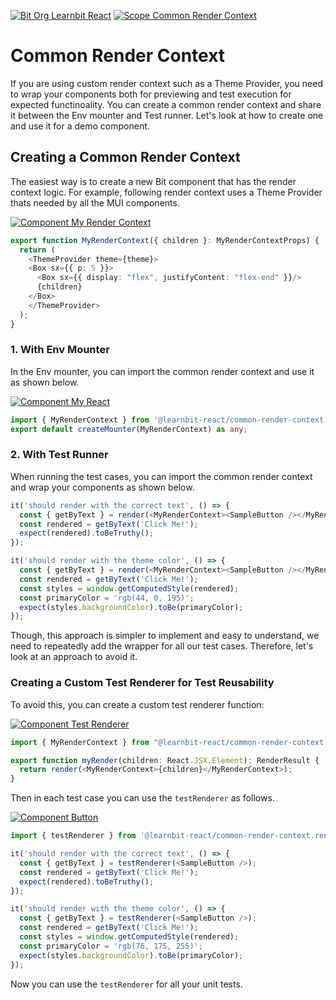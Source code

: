 [![Bit Org Learnbit React](https://img.shields.io/badge/Bit-@learnbit--react-2C00C3)](https://bit.cloud/learnbit-react)
[![Scope Common Render Context](https://img.shields.io/badge/Scope-Common_Render_Context_(4)-820596)](https://bit.cloud/learnbit-react/common-render-context)

# Common Render Context
If you are using custom render context such as a Theme Provider, you need to wrap your components both for previewing and test execution for expected functinoality. You can create a common render context and share it between the Env mounter and Test runner. Let's look at how to create one and use it for a demo component. 

## Creating a Common Render Context
The easiest way is to create a new Bit component that has the render context logic. For example, following render context uses a Theme Provider thats needed by all the MUI components.

[![Component My Render Context](https://img.shields.io/badge/My_Render_Context-v0.0.1-brightgreen)](https://bit.cloud/learnbit-react/common-render-context/render/my-render-context)
```ts
export function MyRenderContext({ children }: MyRenderContextProps) {
  return (
    <ThemeProvider theme={theme}>
    <Box sx={{ p: 5 }}>
      <Box sx={{ display: "flex", justifyContent: "flex-end" }}/>
      {children}
    </Box>
    </ThemeProvider>
  );
}
```

### 1. With Env Mounter

In the Env mounter, you can import the common render context and use it as shown below.

[![Component My React](https://img.shields.io/badge/My_React-v0.0.1-brightgreen)](https://bit.cloud/learnbit-react/common-render-context/envs/my-react)
```ts
import { MyRenderContext } from '@learnbit-react/common-render-context.render.my-render-context';
export default createMounter(MyRenderContext) as any;

```

### 2. With Test Runner
When running the test cases, you can import the common render context and wrap your components as shown below.

```ts
it('should render with the correct text', () => {
  const { getByText } = render(<MyRenderContext><SampleButton /></MyRenderContext>);
  const rendered = getByText('Click Me!');
  expect(rendered).toBeTruthy();
});

it('should render with the theme color', () => {
  const { getByText } = render(<MyRenderContext><SampleButton /></MyRenderContext>);
  const rendered = getByText('Click Me!');
  const styles = window.getComputedStyle(rendered);
  const primaryColor = 'rgb(44, 0, 195)';
  expect(styles.backgroundColor).toBe(primaryColor);
});
```

Though, this approach is simpler to implement and easy to understand, we need to repeatedly add the wrapper for all our test cases. Therefore, let's look at an approach to avoid it.

### Creating a Custom Test Renderer for Test Reusability
To avoid this, you can create a custom test renderer function:

[![Component Test Renderer](https://img.shields.io/badge/Test_Renderer-v0.0.1-brightgreen)](https://bit.cloud/learnbit-react/common-render-context/render/test-renderer)
```ts
import { MyRenderContext } from "@learnbit-react/common-render-context.render.my-render-context";

export function myRender(children: React.JSX.Element): RenderResult {
  return render(<MyRenderContext>{children}</MyRenderContext>);
}
```


Then in each test case you can use the `testRenderer` as follows.

[![Component Button](https://img.shields.io/badge/Button-v0.0.1-brightgreen)](https://bit.cloud/learnbit-react/common-render-context/demo/button)
```ts
import { testRenderer } from '@learnbit-react/common-render-context.render.test-renderer';

it('should render with the correct text', () => {
  const { getByText } = testRenderer(<SampleButton />);
  const rendered = getByText('Click Me!');
  expect(rendered).toBeTruthy();
});

it('should render with the theme color', () => {
  const { getByText } = testRenderer(<SampleButton />);
  const rendered = getByText('Click Me!');
  const styles = window.getComputedStyle(rendered);
  const primaryColor = 'rgb(76, 175, 255)';
  expect(styles.backgroundColor).toBe(primaryColor);
});
```
Now you can use the `testRenderer` for all your unit tests.
